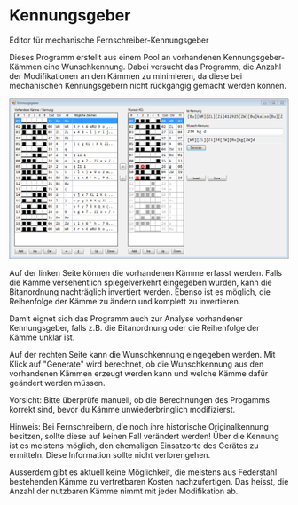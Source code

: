 # Kennungsgeber
 Editor für mechanische Fernschreiber-Kennungsgeber

Dieses Programm erstellt aus einem Pool an vorhandenen Kennungsgeber-Kämmen eine Wunschkennung. Dabei versucht das Programm, die Anzahl der Modifikationen an den Kämmen zu minimieren, da diese bei mechanischen Kennungsgebern nicht rückgängig gemacht werden können.

 ![Screenshot](https://github.com/detlefgerhardt/Kennungsgeber/blob/master/screen.png)

Auf der linken Seite können die vorhandenen Kämme erfasst werden. Falls die Kämme versehentlich spiegelverkehrt eingegeben wurden, kann die Bitanordnung nachträglich invertiert werden. Ebenso ist es möglich, die Reihenfolge der Kämme zu ändern und komplett zu invertieren.

Damit eignet sich das Programm auch zur Analyse vorhandener Kennungsgeber, falls z.B. die Bitanordnung oder die Reihenfolge der Kämme unklar ist.

Auf der rechten Seite kann die Wunschkennung eingegeben werden. Mit Klick auf "Generate" wird berechnet, ob die Wunschkennung aus den vorhandenen Kämmen erzeugt werden kann und welche Kämme dafür geändert werden müssen.

Vorsicht: Bitte überprüfe manuell, ob die Berechnungen des Progamms korrekt sind, bevor du Kämme unwiederbringlich modifizierst.

Hinweis: Bei Fernschreibern, die noch ihre historische Originalkennung besitzen, sollte diese auf keinen Fall verändert werden! Über die Kennung ist es meistens möglich, den ehemaligen Einsatzorte des Gerätes zu ermitteln. Diese Information sollte nicht verlorengehen.

Ausserdem gibt es aktuell keine Möglichkeit, die meistens aus Federstahl bestehenden Kämme zu vertretbaren Kosten nachzufertigen. Das heisst, die Anzahl der nutzbaren Kämme nimmt mit jeder Modifikation ab.
